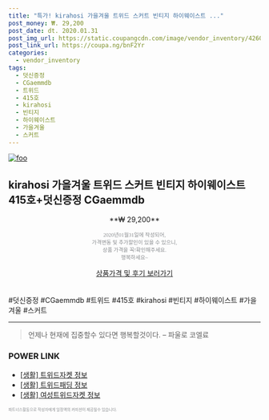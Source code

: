```yaml
--- 
title: "특가! kirahosi 가을겨울 트위드 스커트 빈티지 하이웨이스트 ..." 
post_money: ₩. 29,200 
post_date: dt. 2020.01.31 
post_img_url: https://static.coupangcdn.com/image/vendor_inventory/4260/744cb2279ea59bd3d0abaa92c0b274ab4075803e3ca63e98b47eb7f446c8.jpg 
post_link_url: https://coupa.ng/bnF2Yr 
categories: 
  - vendor_inventory 
tags: 
  - 덧신증정 
  - CGaemmdb 
  - 트위드 
  - 415호 
  - kirahosi 
  - 빈티지 
  - 하이웨이스트 
  - 가을겨울 
  - 스커트 
--- 
```

[![foo](https://static.coupangcdn.com/image/vendor_inventory/4260/744cb2279ea59bd3d0abaa92c0b274ab4075803e3ca63e98b47eb7f446c8.jpg)](https://coupa.ng/bnF2Yr) 

## kirahosi 가을겨울 트위드 스커트 빈티지 하이웨이스트 415호+덧신증정 CGaemmdb 
<p style="text-align: center;">**₩ 29,200**</p> 
<p style="text-align: center;"><span style="color: #898c8f; font-family: Georgia,Times,serif; font-size: 0.75em;">2020년01월31일에 작성되어, <br>가격변동 및 추가할인이 있을 수 있으니,<br> 상품 가격을 꼭!확인해주세요.<br>행복하세요~</span> 
</p>	 
<div markdown="0" style="text-align: center;"><a href="https://coupa.ng/bnF2Yr" class="btn btn--success">상품가격 및 후기 보러가기</a></div> 
<br><br> 
  #덧신증정 #CGaemmdb #트위드 #415호 #kirahosi #빈티지 #하이웨이스트 #가을겨울 #스커트 
<hr> 

> 언제나 현재에 집중할수 있다면 행복할것이다. – 파울로 코엘료 


### POWER LINK

* <a href="https://blog.naver.com/sakai111/221760225568" target="_blank"> [생활] 트위드자켓 정보 </a>
* <a href="https://blog.naver.com/santokki14/221765048236" target="_blank"> [생활] 트위드패딩 정보 </a>
* <a href="https://blog.naver.com/santokki14/221766398093" target="_blank"> [생활] 여성트위드자켓 정보 </a>

<span style="color: #898c8f; font-family: Georgia,Times,serif; font-size: 0.55em;">파트너스활동으로 작성자에게 일정액의 커미션이 제공될수 있습니다.</span> 
